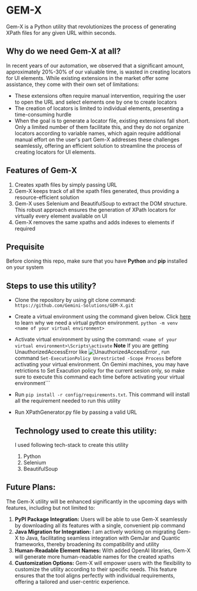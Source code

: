 # GEM-X
Gem-X is a Python utility that revolutionizes the process of generating XPath files for any given URL within seconds.

## Why do we need Gem-X at all?
In recent years of our automation, we observed that a significant amount, approximately 20%-30% of our valuable time, is wasted in creating locators for UI elements. While existing extensions in the market offer some assistance, they come with their own set of limitations:
* These extensions often require manual intervention, requiring the user to open the URL and select elements one by one to create locators
* The creation of locators is limited to individual elements, presenting a time-consuming hurdle
* When the goal is to generate a locator file, existing extensions fall short. Only a limited number of them facilitate this, and they do not organize locators according to variable names, which again require additional manual effort on the user's part
Gem-X addresses these challenges seamlessly, offering an efficient solution to streamline the process of creating locators for UI elements.

## Features of Gem-X
1. Creates xpath files by simply passing URL
2. Gem-X keeps track of all the xpath files generated, thus providing a resource-efficient solution
3. Gem-X uses Selenium and BeautifulSoup to extract the DOM structure. This robust approach ensures the generation of XPath locators for virtually every element available on UI
4. Gem-X removes the same xpaths and adds indexes to elements if required

## Prequisite
Before cloning this repo, make sure that you have **Python** and **pip** installed on your system

## Steps to use this utility?
- Clone the repository by using git clone command:
  ```https://github.com/Gemini-Solutions/GEM-X.git```
- Create a virtual environment using the command given below. Click [here](https://stackoverflow.com/a/71086705/9985849) to learn why we need a virtual python environment.
  ```python -m venv <name of your virtual environment>```
- Activate virtual environment by using the command:
  ```<name of your virtual environment>\Scripts\activate```
  **Note** If you are getting UnauthorizedAccessError like ![UnauthorizedAccessError](https://github.com/Gemini-Solutions/GEM-X/blob/main/media/VirtualEnvError.png)
, run command ```Set-ExecutionPolicy Unrestricted -Scope Process``` before activating your virtual environment. On Gemini machines, you may have retrictions to Set Exacution policy for the current sesion only, so make sure to execute this command each time before activating your virtual environment```
- Run ```pip install -r config/requirements.txt```. This command will install all the requirement needed to run this utility
- Run XPathGenerator.py file by passing a valid URL

  ## Technology used to create this utility:
  I used following tech-stack to create this utility
  1. Python
  2. Selenium
  3. BeautifulSoup

## Future Plans:
The Gem-X utility will be enhanced significantly in the upcoming days with features, including but not limited to:
1. **PyPI Package Integration:** Users will be able to use Gem-X seamlessly by downloading all its features with a single, convenient pip command
2. **Java Migration for Integration:** I am actively working on migrating Gem-X to Java, facilitating seamless integration with GemJar and Quantic frameworks, thereby broadening its compatibility and utility
3. **Human-Readable Element Names:** With added OpenAI libraries, Gem-X will generate more human-readable names for the created xpaths
4. **Customization Options:** Gem-X will empower users with the flexibility to customize the utility according to their specific needs. This feature ensures that the tool aligns perfectly with individual requirements, offering a tailored and user-centric experience.
